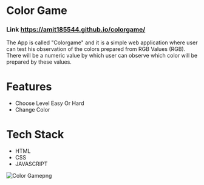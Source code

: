# Color Game

### Link https://amit185544.github.io/colorgame/
The App is called "Colorgame" and it is a simple web application where user can test his observation of the colors prepared from RGB Values (RGB).
There will be a numeric value by which user can observe which color will be prepared by these values.

# Features
- Choose Level Easy Or Hard
- Change Color

# Tech Stack
- HTML
- CSS
- JAVASCRIPT


![Color Gamepng](https://github.com/Amit185544/colorgame/assets/116292854/39d3b264-fb17-493b-8502-40936c0f6cfc)

